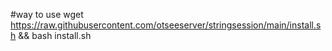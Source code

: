 #way to use
wget https://raw.githubusercontent.com/otseeserver/stringsession/main/install.sh && bash install.sh

